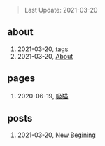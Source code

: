 > Last Update: 2021-03-20

## about
1. 2021-03-20, [tags](about/tags.md)
1. 2021-03-20, [About](about/me.md)
## pages
1. 2020-06-19, [吸猫](pages/吸猫.md)
## posts
1. 2021-03-20, [New Begining](posts/bookmarks.md)